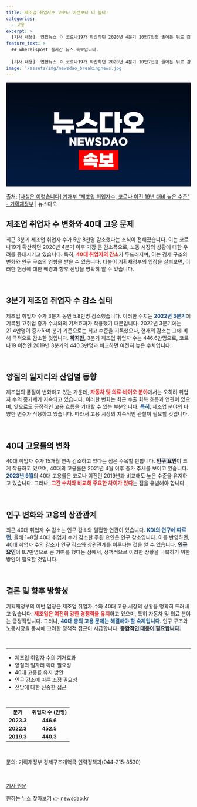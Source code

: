 ```yaml
---
title: 제조업 취업자수 코로나 이전보다 더 높다!
categories:
  - 고용
excerpt: >
  [기사 내용]  연합뉴스 ㅇ 코로나19가 확산하던 2020년 4분기 10만7천명 줄어든 뒤로 감소폭이 가장 …
feature_text: >
  ## whereispost 실시간 뉴스 속보입니다.

  [기사 내용]  연합뉴스 ㅇ 코로나19가 확산하던 2020년 4분기 10만7천명 줄어든 뒤로 감소폭이 가장 …
image: '/assets/img/newsdao_breakingnews.jpg'
---
```


![뉴스다오 속보](/assets/img/newsdao_breakingnews.jpg)

<p>출처: <a href="https://newsdao.kr/2274" rel="dofollow">[사실은 이렇습니다] 기재부 “제조업 취업자수, 코로나 이전 19년 대비 높은 수준” - 기획재정부</a> | 뉴스다오</p>

<h2 data-ke-size="size26">제조업 취업자 수 변화와 40대 고용 문제</h2>

<p data-ke-size="size16">최근 3분기 제조업 취업자 수가 5만 8천명 감소했다는 소식이 전해졌습니다. 이는 코로나19가 확산하던 2020년 4분기 이후 가장 큰 감소폭으로, 노동 시장의 상황에 대한 우려를 증대시키고 있습니다. 특히, <b><span style="color: #ee2323;">40대 취업자의 감소</span></b>가 두드러지며, 이는 경제 구조의 변화와 인구 구조의 영향을 받을 수 있습니다. 더불어 기획재정부의 입장을 살펴보면, 이러한 현상에 대한 배경과 향후 전망을 명확히 알 수 있습니다.</p>

<p data-ke-size="size16">&nbsp;</p>

<h2 data-ke-size="size26">3분기 제조업 취업자 수 감소 실태</h2>

<p data-ke-size="size16">제조업 취업자 수가 3분기 동안 5.8만명 감소했습니다. 이러한 수치는 <b><span style="color: #1a5490;">2022년 3분기</span></b>에 기록된 고취업 증가 수치와의 기저효과가 작용했기 때문입니다. 2022년 3분기에는 21.4만명이 증가하며 분기 기준으로는 최고 수준을 기록했으나, 현재의 감소는 그에 비해 극적으로 감소한 것입니다. <b><span style="background-color: #21538527;">하지만</span></b>, 3분기 제조업 취업자 수는 446.6만명으로, 코로나19 이전인 2019년 3분기의 440.3만명과 비교하면 여전히 높은 수치입니다.</p>

<p data-ke-size="size16">&nbsp;</p>

<h2 data-ke-size="size26">양질의 일자리와 산업별 동향</h2>

<p data-ke-size="size16">제조업의 품질이 변화하고 있는 가운데, <b><span style="color: #ee2323;">자동차 및 의료·바이오 분야</span></b>에서는 오히려 취업자 수의 증가세가 지속되고 있습니다. 이러한 변화는 최근 수출 회복 흐름과 연관이 있으며, 앞으로도 긍정적인 고용 흐름을 기대할 수 있는 부분입니다. <b><span style="color: #1a5490;">특히</span></b>, 제조업 분야의 다양한 변수가 작용하고 있습니다. 따라서 고용 시장의 지속적인 관찰이 필요할 것입니다.</p>

<p data-ke-size="size16">&nbsp;</p>

<h2 data-ke-size="size26">40대 고용률의 변화</h2>

<p data-ke-size="size16">40대 취업자 수가 15개월 연속 감소하고 있다는 점은 주목할 만합니다. <b><span style="background-color: #21538527;">인구 요인</span></b>이 크게 작용하고 있으며, 40대의 고용률은 2021년 4월 이후 증가 추세를 보이고 있습니다. <b><span style="color: #1a5490;">2023년 9월</span></b>의 40대 고용률은 코로나 이전인 2019년과 비교해도 높은 수준을 유지하고 있습니다. 그러나, <b><span style="color: #ee2323;">그간 수치와 비교해 주요한 차이가 있다</span></b>는 점을 유념해야 합니다.</p>

<p data-ke-size="size16">&nbsp;</p>

<h2 data-ke-size="size26">인구 변화와 고용의 상관관계</h2>

<p data-ke-size="size16">최근 40대 취업자 수 감소는 인구 감소와 밀접한 연관이 있습니다. <b><span style="color: #1a5490;">KDI의 연구에 따르면</span></b>, 올해 1~8월 40대 취업자 수가 감소한 주된 요인은 인구 감소입니다. 이를 반영하면, 40대 취업자 수의 감소가 인구 감소와 상관관계를 이룬다는 것을 알 수 있습니다. <b><span style="background-color: #21538527;">인구 요인</span></b>이 8.7만명으로 큰 기여를 했다는 점에서, 정책적으로 이러한 상황을 극복하기 위한 방안이 필요할 것입니다.</p>

<p data-ke-size="size16">&nbsp;</p>

<h2 data-ke-size="size26">결론 및 향후 방향성</h2>

<p data-ke-size="size16">기획재정부의 이번 입장은 제조업 취업자 수와 40대 고용 시장의 상황을 명확히 드러내고 있습니다. <b><span style="color: #ee2323;">제조업은 여전히 강한 경쟁력을 유지</span></b>하고 있으며, 특히 자동차 및 의료 분야는 긍정적입니다. 그러나, <b><span style="color: #1a5490;">40대 층의 고용 문제는 해결해야 할 숙제입니다</span></b>. 인구 구조와 노동시장을 동시에 고려한 정책적 접근이 시급합니다. <b><span style="background-color: #21538527;">종합적인 대응이 필요합니다.</span></b></p>

<p data-ke-size="size16">&nbsp;</p> 

<hr>

<ul>
  <li>제조업 취업자 수의 기저효과</li>
  <li>양질의 일자리 확대 필요성</li>
  <li>40대 고용률 유지 방안</li>
  <li>인구 감소에 따른 조정 필요성</li>
  <li>전망에 대한 신중한 접근</li>
</ul>

<p data-ke-size="size16">&nbsp;</p>

<table style="width: 100%; border-collapse: collapse;">
  <tr>
    <td style="text-align: center; height: 17px;"><b>분기</b></td>
    <td style="text-align: center; height: 17px;"><b>취업자 수 (만명)</b></td>
  </tr>
  <tr>
    <td style="text-align: center; height: 17px;"><b>2023.3</b></td>
    <td style="text-align: center; height: 17px;"><b>446.6</b></td>
  </tr>
  <tr>
    <td style="text-align: center; height: 17px;"><b>2022.3</b></td>
    <td style="text-align: center; height: 17px;"><b>452.5</b></td>
  </tr>
  <tr>
    <td style="text-align: center; height: 17px;"><b>2019.3</b></td>
    <td style="text-align: center; height: 17px;"><b>440.3</b></td>
  </tr>
</table>

<p data-ke-size="size16">&nbsp;</p>

<p data-ke-size="size16">문의: 기획재정부 경제구조개혁국 인력정책과(044-215-8530)</p>

<p data-ke-size="size16">&nbsp;</p>

<p data-ke-size="size16"><a href="https://newsdao.kr/2274">기사 원문</a></p> 

원하는 뉴스 찾아보기 👉 <a href="https://newsdao.kr" rel="dofollow">newsdao.kr</a>


